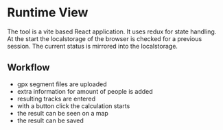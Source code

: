 # Runtime View

The tool is a vite based React application. It uses redux for state handling.
At the start the localstorage of the browser is checked for a previous session.
The current status is mirrored into the localstorage.

## Workflow

- gpx segment files are uploaded
- extra information for amount of people is added
- resulting tracks are entered
- with a button click the calculation starts
- the result can be seen on a map
- the result can be saved

